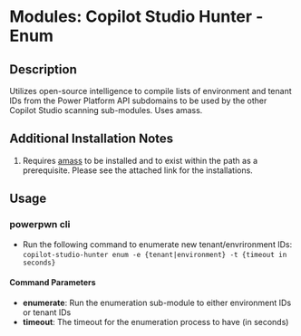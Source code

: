 # Modules: Copilot Studio Hunter ‐ Enum

## Description
Utilizes open-source intelligence to compile lists of environment and tenant IDs from the Power Platform API subdomains to be used by the other Copilot Studio scanning sub-modules. Uses amass.

## Additional Installation Notes
1. Requires [amass](https://github.com/owasp-amass/amass) to be installed and to exist within the path as a prerequisite. Please see the attached link for the installations.

## Usage
### powerpwn cli
* Run the following command to enumerate new tenant/envrironment IDs:<br>
`copilot-studio-hunter enum -e {tenant|environment} -t {timeout in seconds}`

#### Command Parameters
* **enumerate**: Run the enumeration sub-module to either environment IDs or tenant IDs
* **timeout**: The timeout for the enumeration process to have (in seconds)